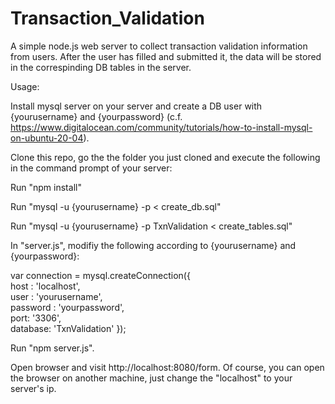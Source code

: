 # Transaction_Validation
A simple node.js web server to collect transaction validation information from users. After the user has filled and submitted it, the data will be stored in the correspinding DB tables in the server.

Usage:

Install mysql server on your server and create a DB user with {yourusername} and {yourpassword} (c.f. https://www.digitalocean.com/community/tutorials/how-to-install-mysql-on-ubuntu-20-04).

Clone this repo, go the the folder you just cloned and execute the following in the command prompt of your server:

Run "npm install"

Run "mysql -u {yourusername} -p < create_db.sql"

Run "mysql -u {yourusername} -p TxnValidation < create_tables.sql"

In "server.js", modifiy the following according to {yourusername} and {yourpassword}:

  var connection = mysql.createConnection({     
    host     : 'localhost',       
    user     : 'yourusername',              
    password : 'yourpassword',       
    port: '3306',                   
    database: 'TxnValidation' 
  }); 

Run "npm server.js". 

Open browser and visit http://localhost:8080/form. Of course, you can open the browser on another machine, just change the "localhost" to your server's ip.
